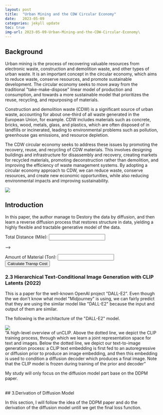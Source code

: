 ```yaml
---
layout: post
title:  "Urban Mining and the CDW Circular Economy"
date:   2023-05-09
categories: jekyll update
toc: true
img-url: 2023-05-09-Urban-Mining-and-the-CDW-Circular-Economy\
---
```


## Background

Urban mining is the process of recovering valuable resources from electronic waste, construction and demolition waste, and other types of urban waste. It is an important concept in the circular economy, which aims to reduce waste, conserve resources, and promote sustainable development. The circular economy seeks to move away from the traditional "take-make-dispose" linear model of production and consumption, and towards a more sustainable model that prioritizes the reuse, recycling, and repurposing of materials.

Construction and demolition waste (CDW) is a significant source of urban waste, accounting for about one-third of all waste generated in the European Union, for example. CDW includes materials such as concrete, bricks, wood, metals, glass, and plastics, which are often disposed of in landfills or incinerated, leading to environmental problems such as pollution, greenhouse gas emissions, and resource depletion.

The CDW circular economy seeks to address these issues by promoting the recovery, reuse, and recycling of CDW materials. This involves designing buildings and infrastructure for disassembly and recovery, creating markets for recycled materials, promoting deconstruction rather than demolition, and improving the efficiency of waste management systems. By adopting a circular economy approach to CDW, we can reduce waste, conserve resources, and create new economic opportunities, while also reducing environmental impacts and improving sustainability.

<div class="blog-only-image">
    <img src="{{ site.blog-img-url }}{{ page.img-url }}Constructions.png">
</div>




## Introduction

In this paper, the author manage to Destory the data by diffusion, and then learn a reverse diffusion process that restores structure in data,
yielding a highly flexible and tractable generative model of the data.


<!-- <label for="input-box">Total Distance (Mile):</label>
<input type="text" id="input-box" name="name">

<label for="input-box">Amount of Material (Ton):</label>
<input type="text" id="input-box" name="name"> -->

<label for="input-box">Total Distance (Mile):</label>
<input type="text" id="input-box-distance" name="number">
<!-- <button onclick="calculate_transp_cost()">Calculate Transp Cost</button> --> -->
<p id="result"></p>

<label for="input-box">Amount of Material (Ton):</label>
<input type="text" id="input-box-amt" name="number">
<button onclick="calculate_transp_cost()">Calculate Transp Cost</button>
<p id="result"></p>

<script>
  function calculate_transp_cost() {
    // Get a reference to the input box
    const inputBox1 = document.getElementById("input-box-distance");
    const inputBox2 = document.getElementById("input-box-amt");

    // Retrieve the value of the input box
    const dis = inputBox1.value;
    const amt = inputBox2.value;

    // Process the input using a formula
    const total_transp_cost_standard = dis/4*3.4*Math.ceil(amt/22,0)+amt*12+amt*44+Math.ceil(amt/22,0)*(dis/30)*100;
    const avg_transp_cost_standard = total_transp_cost_standard/amt;
    const total_transp_cost_recycled = dis/3.5*3.4*Math.ceil(amt/40,0)+amt*10+Math.ceil(amt/40,0)*dis/25*100;
    const avg_total_transp_cost_recycled = total_transp_cost_recycled/amt

    // Output the result to the user
    const result_total_cost_standard = document.getElementById("total_transp_cost_standard");
    result_total_cost_standard.textContent = `The total transportation cost in standard process is ${result_total_cost_standard}.`;
  }
</script>



### 2.3 Hierarchical Text-Conditional Image Generation with CLIP Latents (2022)
This is a paper for the well-known OpenAI project "DALL-E2". Even though the we don't know what model "Midjourney" is using, we can fairly predict that they are
using the similar model like "DALL-E2" because the input and output of them are similar.

The following is the architacture of the "DALL-E2" model.

<div class="blog-only-image">
    <img src="{{ site.blog-img-url }}{{ page.img-url }}2-3-1.png">
</div>

<div class="blog-quote">
    “A high-level overview of unCLIP. Above the dotted line, we depict the CLIP training process,
through which we learn a joint representation space for text and images. Below the dotted line, we depict our
text-to-image generation process: a CLIP text embedding is first fed to an autoregressive or diffusion prior
to produce an image embedding, and then this embedding is used to condition a diffusion decoder which
produces a final image. Note that the CLIP model is frozen during training of the prior and decoder”
</div>

My study will only focus on the diffusion model part base on the DDPM paper.

<br/>
## 3.Derivation of Diffusion Model

In this section, I will follow the idea of the DDPM paper and do the derivation of the diffusion model untill we get the final loss function.

